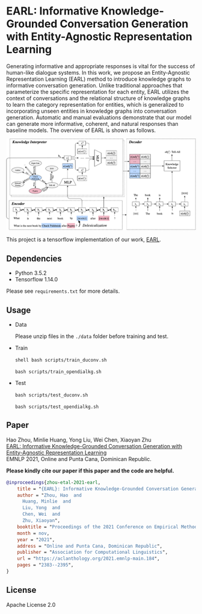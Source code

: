 # EARL: Informative Knowledge-Grounded Conversation Generation with Entity-Agnostic Representation Learning

Generating informative and appropriate responses is vital for the success of human-like dialogue systems. In this work, we propose an Entity-Agnostic Representation Learning (EARL) method to introduce knowledge graphs to informative conversation generation. Unlike traditional approaches that parameterize the specific representation for each entity, EARL utilizes the context of conversations and the relational structure of knowledge graphs to learn the category representation for entities, which is generalized to incorporating unseen entities in knowledge graphs into conversation generation. Automatic and manual evaluations demonstrate that our model can generate more informative, coherent, and natural responses than baseline models. The overview of EARL is shown as follows.

![image](figs/overview.png)

This project is a tensorflow implementation of our work, [EARL](https://aclanthology.org/2021.emnlp-main.184/).

## Dependencies

* Python 3.5.2
* Tensorflow 1.14.0

Please see ```requirements.txt``` for more details.

## Usage

* Data

  Please unzip files in the `./data` folder before training and test.

* Train

  ```shell bash scripts/train_duconv.sh ```

  ```bash scripts/train_opendialkg.sh ```

* Test

  ```bash scripts/test_duconv.sh ```

  ```bash scripts/test_opendialkg.sh ```

  

## Paper

Hao Zhou, Minlie Huang, Yong Liu, Wei Chen, Xiaoyan Zhu  
[EARL: Informative Knowledge-Grounded Conversation Generation with Entity-Agnostic Representation Learning](https://aclanthology.org/2021.emnlp-main.184/)  
EMNLP 2021, Online and Punta Cana, Dominican Republic.

**Please kindly cite our paper if this paper and the code are helpful.**


```bib
@inproceedings{zhou-etal-2021-earl,
    title = "{EARL}: Informative Knowledge-Grounded Conversation Generation with Entity-Agnostic Representation Learning",
    author = "Zhou, Hao  and
      Huang, Minlie  and
      Liu, Yong  and
      Chen, Wei  and
      Zhu, Xiaoyan",
    booktitle = "Proceedings of the 2021 Conference on Empirical Methods in Natural Language Processing",
    month = nov,
    year = "2021",
    address = "Online and Punta Cana, Dominican Republic",
    publisher = "Association for Computational Linguistics",
    url = "https://aclanthology.org/2021.emnlp-main.184",
    pages = "2383--2395",
}
```


## License

Apache License 2.0
